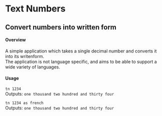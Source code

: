 # Text Numbers
## Convert numbers into written form  
#### Overview
A simple application which takes a single decimal number and converts it into its writenform.  
The application is not language specific, and aims to be able to support a wide variety of languages.
  
#### Usage
`tn 1234`  
Outputs: `one thousand two hundred and thirty four`  

`tn 1234 as french`  
Outputs: `one thousand two hundred and thirty four`  
